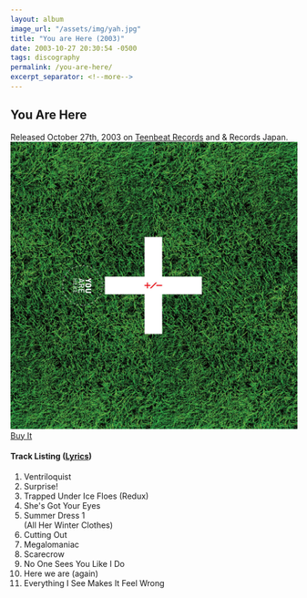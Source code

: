 ```yaml
---
layout: album
image_url: "/assets/img/yah.jpg"
title: "You are Here (2003)"
date: 2003-10-27 20:30:54 -0500
tags: discography
permalink: /you-are-here/
excerpt_separator: <!--more-->
---
```


<!--more-->

## You Are Here

<div id="release-info">
    Released October 27th, 2003 on <a href="https://www.teenbeatrecords.com/items/363.html">Teenbeat Records</a> and & Records Japan.
</div>

<div id="container">
    <div id="artwork">
        <a href="/assets/img/yah.jpg" alt="Full res version"><img src="/assets/img/yah.jpg"/></a>
        <div id="buy-album-btn">
            <div class="button-sm">
                <a href="/store/#you-are-here-vinyl">Buy It</a>
            </div>
        </div>
    </div>
    <div id="tracklist">
        <h4>Track Listing (<a href="/lyrics/#you-are-here-album">Lyrics</a>)</h4>
        <ol>
            <li>Ventriloquist</li>
            <li>Surprise!</li>
            <li>Trapped Under Ice Floes (Redux)</li>
            <li>She's Got Your Eyes</li>
            <li>Summer Dress 1 <br/>
                (All Her Winter Clothes)</li>
            <li>Cutting Out</li>
            <li>Megalomaniac</li>
            <li>Scarecrow</li>
            <li>No One Sees You Like I Do</li>
            <li>Here we are (again)</li>
            <li>Everything I See Makes It Feel Wrong</li>
        </ol>
    </div>
</div>
